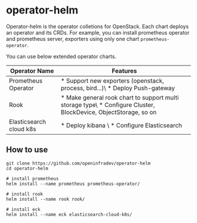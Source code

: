 # operator-helm

Operator-helm is the operator colletions for OpenStack.
Each chart deploys an operator and its CRDs.
For example, you can install prometheus operator and prometheus server, exporters using only one chart `prometheus-operator`.

You can use below extended operator charts.

| Operator Name | Features |
|---------------|----------|
| Prometheus Operator | * Support new exporters (openstack, process, bird...)\\ * Deploy Push-gateway |
| Rook | * Make general rook chart to support multi storage type\\ * Configure Cluster, BlockDevice, ObjectStorage, so on |
| Elasticsearch cloud k8s | * Deploy kibana \\ * Configure Elasticsearch |

## How to use
```
git clone https://github.com/openinfradev/operator-helm
cd operator-helm

# install prometheus
helm install --name prometheus prometheus-operator/

# install rook
helm install --name rook rook/

# install eck
helm install --name eck elasticsearch-cloud-k8s/
```


